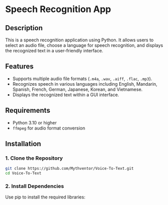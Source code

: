 # Speech Recognition App

## Description
This is a speech recognition application using Python. It allows users to select an audio file, choose a language for speech recognition, and displays the recognized text in a user-friendly interface.

## Features
- Supports multiple audio file formats (`.m4a`, `.wav`, `.aiff`, `.flac`, `.mp3`).
- Recognizes speech in various languages including English, Mandarin, Spanish, French, German, Japanese, Korean, and Vietnamese.
- Displays the recognized text within a GUI interface.

## Requirements
- Python 3.10 or higher
- `ffmpeg` for audio format conversion

## Installation

### 1. Clone the Repository
```bash
git clone https://github.com/Mythventor/Voice-To-Text.git
cd Voice-To-Text
```
### 2. Install Dependencies
Use pip to install the required libraries:
